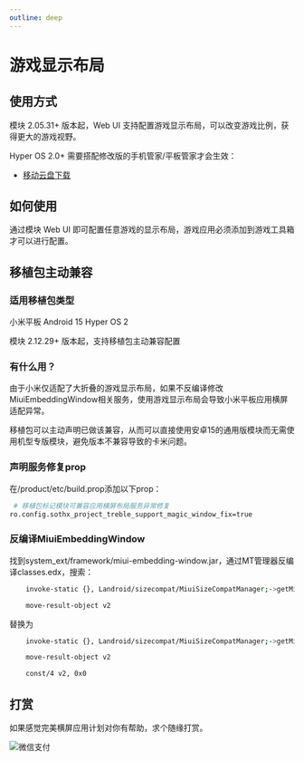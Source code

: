 ```yaml
---
outline: deep
---
```


# 游戏显示布局

## 使用方式

模块 2.05.31+ 版本起，Web UI 支持配置游戏显示布局，可以改变游戏比例，获得更大的游戏视野。

Hyper OS 2.0+ 需要搭配修改版的手机管家/平板管家才会生效：

-  [移动云盘下载](https://caiyun.139.com/m/i?135Cm3g2XOMGs)

## 如何使用

通过模块 Web UI 即可配置任意游戏的显示布局，游戏应用必须添加到游戏工具箱才可以进行配置。

## 移植包主动兼容

### 适用移植包类型

小米平板 Android 15 Hyper OS 2

模块 2.12.29+ 版本起，支持移植包主动兼容配置

### 有什么用？

由于小米仅适配了大折叠的游戏显示布局，如果不反编译修改MiuiEmbeddingWindow相关服务，使用游戏显示布局会导致小米平板应用横屏适配异常。

移植包可以主动声明已做该兼容，从而可以直接使用安卓15的通用版模块而无需使用机型专版模块，避免版本不兼容导致的卡米问题。

### 声明服务修复prop
在/product/etc/build.prop添加以下prop：

```bash
 # 移植包标记模块可兼容应用横屏布局服务异常修复
ro.config.sothx_project_treble_support_magic_window_fix=true
```

### 反编译MiuiEmbeddingWindow

找到system_ext/framework/miui-embedding-window.jar，通过MT管理器反编译classes.edx，搜索：

```bash
    invoke-static {}, Landroid/sizecompat/MiuiSizeCompatManager;->getMiuiSizeCompatEnabledApps()Ljava/util/Map;

    move-result-object v2
```

替换为

```bash
    invoke-static {}, Landroid/sizecompat/MiuiSizeCompatManager;->getMiuiSizeCompatEnabledApps()Ljava/util/Map;

    move-result-object v2

    const/4 v2, 0x0
```


## 打赏

如果感觉完美横屏应用计划对你有帮助，求个随缘打赏。

![微信支付](https://sothx.com/images/github/wechatQR.jpg)




